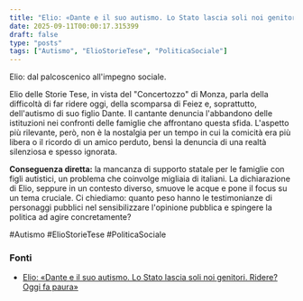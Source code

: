 ```yaml
---
title: "Elio: «Dante e il suo autismo. Lo Stato lascia soli noi genitori. Ridere? Oggi fa paura»"
date: 2025-09-11T00:00:17.315399
draft: false
type: "posts"
tags: ["Autismo", "ElioStorieTese", "PoliticaSociale"]
---
```


Elio: dal palcoscenico all'impegno sociale.

Elio delle Storie Tese, in vista del "Concertozzo" di Monza, parla della difficoltà di far ridere oggi,  della scomparsa di Feiez e, soprattutto, dell'autismo di suo figlio Dante.  Il cantante denuncia l'abbandono delle istituzioni nei confronti delle famiglie che affrontano questa sfida.  L'aspetto più rilevante, però, non è la nostalgia per un tempo in cui la comicità era più libera o il ricordo di un amico perduto, bensì la denuncia di una realtà silenziosa e spesso ignorata.

**Conseguenza diretta:** la mancanza di supporto statale per le famiglie con figli autistici, un problema che coinvolge migliaia di italiani.  La dichiarazione di Elio, seppure in un contesto diverso, smuove le acque e pone il focus su un tema cruciale.  Ci chiediamo:  quanto peso hanno le testimonianze di personaggi pubblici nel sensibilizzare l'opinione pubblica e spingere la politica ad agire concretamente?

#Autismo #ElioStorieTese #PoliticaSociale


### Fonti
- [Elio: «Dante e il suo autismo. Lo Stato lascia soli noi genitori. Ridere? Oggi fa paura»](https://www.corriere.it/cronache/24_maggio_13/elio-figlio-dante-autismo-feiez-af4065e5-5d56-47d1-a3bd-ab5e9ba75xlk.shtml)
